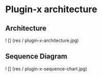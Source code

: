 # Plugin-x architecture
## Architecture
! [] (res / plugin-x-architecture.jpg)

## Sequence Diagram
! [] (res / plugin-x-sequence-chart.jpg)
